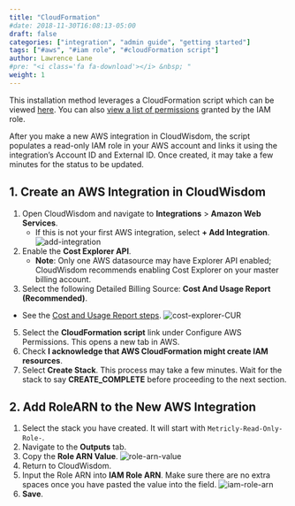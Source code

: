 ```yaml
---
title: "CloudFormation"
#date: 2018-11-30T16:08:13-05:00
draft: false
categories: ["integration", "admin guide", "getting started"]
tags: ["#aws", "#iam role", "#cloudFormation script"]
author: Lawrence Lane
#pre: "<i class='fa fa-download'></i> &nbsp; "
weight: 1
---
```

This installation method leverages a CloudFormation script which can be viewed [here](https://s3-us-west-2.amazonaws.com/com-netuitive-app-usw2-www/assets/cloudformation/metricly-read-only-role.template). You can also [view a list of permissions](/images/AWS-CloudFormation-Installation/cloudformation-permissions.png) granted by the IAM role.

After you make a new AWS integration in CloudWisdom, the script populates a read-only IAM role in your AWS account and links it using the integration’s Account ID and External ID. Once created, it may take a few minutes for the status to be updated.

## 1. Create an AWS Integration in CloudWisdom
1. Open CloudWisdom and navigate to **Integrations** > **Amazon Web Services**.  
   - If this is not your first AWS integration, select **+ Add Integration**.
   ![add-integration](/images/AWS-CloudFormation-Installation/add-integration.png)
3. Enable the **Cost Explorer API**.
   - **Note**: Only one AWS datasource may have Explorer API enabled; CloudWisdom recommends enabling Cost Explorer on your master billing account.
4. Select the following Detailed Billing Source: **Cost And Usage Report (Recommended)**.
 - See the [Cost and Usage Report steps](/integrations/aws-integration/aws-cur).
![cost-explorer-CUR](/images/AWS-CloudFormation-Installation/cost-explorer-cur.png)
5. Select the **CloudFormation script** link under Configure AWS Permissions. This opens a new tab in AWS.  
6. Check **I acknowledge that AWS CloudFormation might create IAM resources**.  
7. Select **Create Stack**. This process may take a few minutes. Wait for the stack to say **CREATE_COMPLETE** before proceeding to the next section.

## 2.  Add RoleARN to the New AWS Integration
1. Select the stack you have created. It will start with `Metricly-Read-Only-Role-`.
2. Navigate to the **Outputs** tab.
3. Copy the **Role ARN Value**.
![role-arn-value](/images/onboarding-wizard/role-arn-value.png)
4. Return to CloudWisdom.   
5. Input the Role ARN into **IAM Role ARN**. Make sure there are no extra spaces once you have pasted the value into the field.
![iam-role-arn](/images/AWS-CloudFormation-Installation/iam-role-arn.png)
6. **Save**.  

